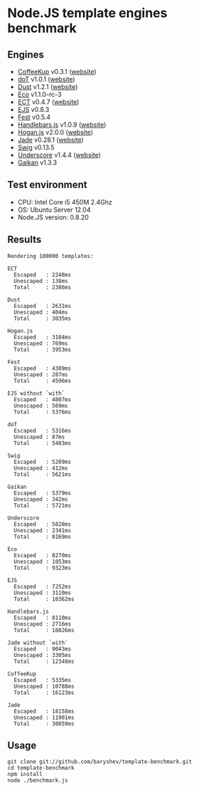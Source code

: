 # Node.JS template engines benchmark

## Engines

- [CoffeeKup](https://github.com/mauricemach/coffeekup) v0.3.1 ([website](http://coffeekup.org/))
- [doT](https://github.com/olado/doT) v1.0.1 ([website](http://olado.github.com/doT/))
- [Dust](https://github.com/linkedin/dustjs) v1.2.1 ([website](http://linkedin.github.com/dustjs/))
- [Eco](https://github.com/sstephenson/eco) v1.1.0-rc-3
- [ECT](https://github.com/baryshev/ect) v0.4.7 ([website](http://ectjs.com/))
- [EJS](https://github.com/visionmedia/ejs) v0.8.3
- [Fest](https://github.com/mailru/fest) v0.5.4
- [Handlebars.js](https://github.com/wycats/handlebars.js/) v1.0.9 ([website](http://handlebarsjs.com/))
- [Hogan.js](https://github.com/twitter/hogan.js) v2.0.0 ([website](http://twitter.github.com/hogan.js/))
- [Jade](https://github.com/visionmedia/jade) v0.28.1 ([website](http://jade-lang.com/))
- [Swig](https://github.com/paularmstrong/swig) v0.13.5
- [Underscore](https://github.com/documentcloud/underscore) v1.4.4 ([website](http://underscorejs.org/))
- [Gaikan](https://github.com/Deathspike/gaikan) v1.3.3

## Test environment

- CPU: Intel Core i5 450M 2.4Ghz
- OS: Ubuntu Server 12.04
- Node.JS version: 0.8.20

## Results

	Rendering 100000 templates:

	ECT
	  Escaped   : 2248ms
	  Unescaped : 138ms
	  Total     : 2386ms

	Dust
	  Escaped   : 2631ms
	  Unescaped : 404ms
	  Total     : 3035ms

	Hogan.js
	  Escaped   : 3184ms
	  Unescaped : 769ms
	  Total     : 3953ms

	Fest
	  Escaped   : 4309ms
	  Unescaped : 287ms
	  Total     : 4596ms

	EJS without `with`
	  Escaped   : 4807ms
	  Unescaped : 569ms
	  Total     : 5376ms

	doT
	  Escaped   : 5316ms
	  Unescaped : 87ms
	  Total     : 5403ms

	Swig
	  Escaped   : 5209ms
	  Unescaped : 412ms
	  Total     : 5621ms

	Gaikan
	  Escaped   : 5379ms
	  Unescaped : 342ms
	  Total     : 5721ms

	Underscore
	  Escaped   : 5828ms
	  Unescaped : 2341ms
	  Total     : 8169ms

	Eco
	  Escaped   : 8270ms
	  Unescaped : 1053ms
	  Total     : 9323ms

	EJS
	  Escaped   : 7252ms
	  Unescaped : 3110ms
	  Total     : 10362ms

	Handlebars.js
	  Escaped   : 8110ms
	  Unescaped : 2716ms
	  Total     : 10826ms

	Jade without `with`
	  Escaped   : 9043ms
	  Unescaped : 3305ms
	  Total     : 12348ms

	CoffeeKup
	  Escaped   : 5335ms
	  Unescaped : 10788ms
	  Total     : 16123ms

	Jade
	  Escaped   : 18158ms
	  Unescaped : 11901ms
	  Total     : 30059ms

## Usage

	git clone git://github.com/baryshev/template-benchmark.git
	cd template-benchmark
	npm install
	node ./benchmark.js
